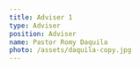 ```yaml
---
title: Adviser 1
type: Adviser
position: Adviser
name: Pastor Romy Daquila
photo: /assets/daquila-copy.jpg
---
```


